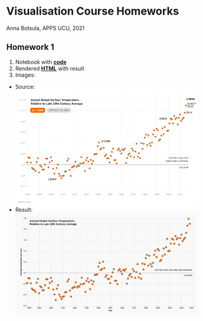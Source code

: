 # Visualisation Course Homeworks
Anna Botsula, APPS UCU, 2021

## Homework 1

1. Notebook with [**code**](https://github.com/botsula/visualisation_2021/blob/main/hw1/homework1.ipynb)
2. Rendered [**HTML**](https://raw.githack.com/botsula/visualisation_2021/3ad792f4c9e67c5443e9a88aee506c63abba0ca0/hw1/hw1_botsula.html) with result
3. Images:
  - Source:
![alt text](https://raw.githubusercontent.com/botsula/visualisation_2021/main/hw1/should_be.png?token=AKYA4PW65EPLO5NULGH2O7DBMLJYM)
  - Result:
 ![alt text](https://raw.githubusercontent.com/botsula/visualisation_2021/main/hw1/result.png)
